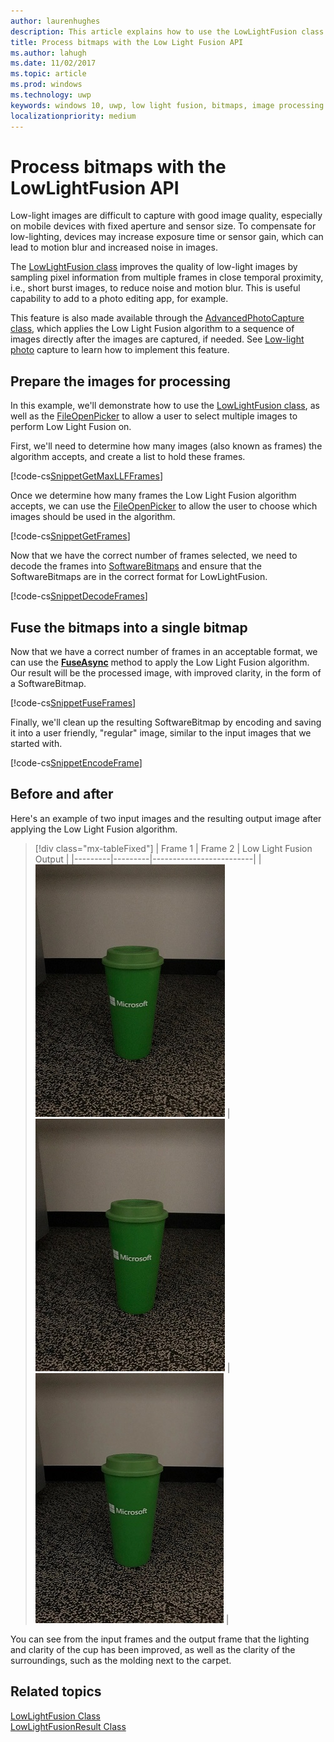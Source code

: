 ```yaml
---
author: laurenhughes
description: This article explains how to use the LowLightFusion class to process bitmaps.
title: Process bitmaps with the Low Light Fusion API
ms.author: lahugh
ms.date: 11/02/2017
ms.topic: article
ms.prod: windows
ms.technology: uwp
keywords: windows 10, uwp, low light fusion, bitmaps, image processing
localizationpriority: medium
---
```


# Process bitmaps with the LowLightFusion API

Low-light images are difficult to capture with good image quality, especially on mobile devices with fixed aperture and sensor size. To compensate for low-lighting, devices may increase exposure time or sensor gain, which can lead to motion blur and increased noise in images. 

The [LowLightFusion class](https://docs.microsoft.com/uwp/api/windows.media.core.lowlightfusion) improves the quality of low-light images by sampling pixel information from multiple frames in close temporal proximity, i.e., short burst images, to reduce noise and motion blur. This is useful capability to add to a photo editing app, for example.

This feature is also made available through the [AdvancedPhotoCapture class](https://docs.microsoft.com/uwp/api/Windows.Media.Capture.AdvancedPhotoCapture), which applies the Low Light Fusion algorithm to a sequence of images directly after the images are captured, if needed. See [Low-light photo](https://docs.microsoft.com/windows/uwp/audio-video-camera/high-dynamic-range-hdr-photo-capture#low-light-photo-capture) capture to learn how to implement this feature.

## Prepare the images for processing

In this example, we'll demonstrate how to use the [LowLightFusion class](https://docs.microsoft.com/uwp/api/windows.media.core.lowlightfusion), as well as the [FileOpenPicker](https://docs.microsoft.com/uwp/api/Windows.Storage.Pickers.FileOpenPicker) to allow a user to select multiple images to perform Low Light Fusion on.

First, we'll need to determine how many images (also known as frames) the algorithm accepts, and create a list to hold these frames.

[!code-cs[SnippetGetMaxLLFFrames](./code/LowLightFusionSample/cs/MainPage.xaml.cs#SnippetGetMaxLLFFrames)]

Once we determine how many frames the Low Light Fusion algorithm accepts, we can use the [FileOpenPicker](https://docs.microsoft.com/uwp/api/Windows.Storage.Pickers.FileOpenPicker) to allow the user to choose which images should be used in the algorithm.

[!code-cs[SnippetGetFrames](./code/LowLightFusionSample/cs/MainPage.xaml.cs#SnippetGetFrames)]

Now that we have the correct number of frames selected, we need to decode the frames into [SoftwareBitmaps](https://docs.microsoft.com/uwp/api/Windows.Graphics.Imaging.SoftwareBitmap) and ensure that the SoftwareBitmaps are in the correct format for LowLightFusion.

[!code-cs[SnippetDecodeFrames](./code/LowLightFusionSample/cs/MainPage.xaml.cs#SnippetDecodeFrames)]


## Fuse the bitmaps into a single bitmap

Now that we have a correct number of frames in an acceptable format, we can use the **[FuseAsync](https://docs.microsoft.com/uwp/api/windows.media.core.lowlightfusion#Windows_Media_Core_LowLightFusion_FuseAsync_Windows_Foundation_Collections_IIterable_Windows_Graphics_Imaging_SoftwareBitmap__)** method to apply the Low Light Fusion algorithm. Our result will be the processed image, with improved clarity, in the form of a SoftwareBitmap. 

[!code-cs[SnippetFuseFrames](./code/LowLightFusionSample/cs/MainPage.xaml.cs#SnippetFuseFrames)]

Finally, we'll clean up the resulting SoftwareBitmap by encoding and saving it into a user friendly, "regular" image, similar to the input images that we started with.

[!code-cs[SnippetEncodeFrame](./code/LowLightFusionSample/cs/MainPage.xaml.cs#SnippetEncodeFrame)]


## Before and after

Here's an example of two input images and the resulting output image after applying the Low Light Fusion algorithm.

> [!div class="mx-tableFixed"] 
| Frame 1 | Frame 2 | Low Light Fusion Output | 
|---------|---------|-------------------------|
| ![First input frame to the Low Light Fusion algorithm](./images/LLF-Input1.png) | ![Second input frame to the Low Light Fusion algorithm](./images/LLF-Input2.png) | ![Result frame of the Low Light Fusion algorithm](./images/LLF-Output.png) |

You can see from the input frames and the output frame that the lighting and clarity of the cup has been improved, as well as the clarity of the surroundings, such as the molding next to the carpet.

## Related topics 
[LowLightFusion Class](https://docs.microsoft.com/uwp/api/windows.media.core.lowlightfusion)  
[LowLightFusionResult Class](https://docs.microsoft.com/uwp/api/windows.media.core.lowlightfusionresult)